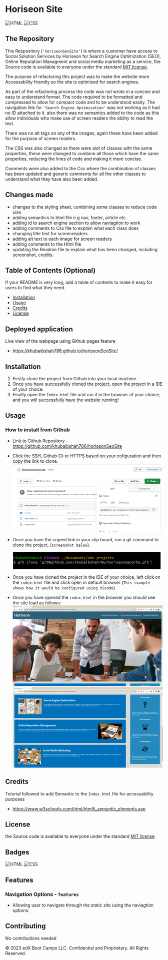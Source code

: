 # Horiseon Site

![HTML](https://img.shields.io/badge/HTML-5-red)
![CSS](https://img.shields.io/badge/CSS-3-blue)

## The Repository

This Respository (`'horiseonSeoSite'`) is where a customer have access to Social Solution Services by Horiseon for Search Engine Optimization (SEO), Online Reputation Managment and social media marketing as a service, the Source code is avaliable to everyone under the standard [MIT license](https://github.com/microsoft/vscode/blob/main/LICENSE.txt).

The purpose of refactoring this project was to make the website more Accessability friendly so the site is optimized for search engines.

As part of the refactoring process the code was not wrote in a concise and easy to understand format. The code required to be formatted and compressed to allow for compact code and to be understood easily. The navigation link for `'Search Engine Optimisation'` was not working as it had no ID attached to it. also there was no semantics added to the code as this allow individuals who make use of screen readers the ability to read the text.   

There was no alt tags on any of the images, again these have been added for the purpose of screen readers.

The CSS was also changed as there were alot of classes with the same properties, these were changed to combine all those which have the same properties, reducing the lines of code and making it more concise.

Comments were also added to the Css where the combination of classes has been updated and generic comments for all the other classes to understand what they have also been added.

## Changes made

- changes to the styling sheet, combining some classes to reduce code size
- adding semantics to html file e.g nav, footer, article etc.
- adding id to search engine section to allow naviagtion to work
- adding comments to Css file to explain what each class does 
- changing title text for screenreaders
- adding alt text to each image for screen readers
- adding comments to the Html file
- updating the Readme file to explain what has been changed, including screenshot, credits. 
## Table of Contents (Optional)

If your README is very long, add a table of contents to make it easy for users to find what they need.

* [Installation](#installation)
* [Usage](#usage)
* [Credits](#credits)
* [License](#license)

## Deployed application

Live view of the webpage using Github pages feature
* https://khubaibshah786.github.io/horiseonSeoSite/

## Installation

1. Firstly clone the project from Github into your local machine.
2. Once you have successfully cloned the project, open the project in a IDE of your choice.
3. Finally open the `Index.html` file and run it in the browser of your choice, and you will successfully have the website running!


## Usage 
### How to install from Github

* Link to Github Repository - https://github.com/khubaibshah786/horiseonSeoSite
* Click the SSH, Github Cli or HTTPS based on your cofiguration and then copy the link to clone.
![alt text](assets/screenshots/download-project.png)
* Once you have the copied link in your clip board, run a git command to clone  the project, (`screenshot below`).

    ![alt text](assets/screenshots/clone-command.png)

* Once you have cloned the project in the IDE of your choice, left click on the `index.html` file and click open in default browser (`This example shows how it would be configured using VScode`).

* Once you have opened the `index.html` in the browser you should see the site load as follows:
![alt text](assets/screenshots/horiseon-1.png)
![alt text](assets/screenshots/horiseon-2.png)


## Credits

Tutorial followed to add Semantic to the `Index.html` file for accessability purposes

* https://www.w3schools.com/html/html5_semantic_elements.asp

## License

the Source code is avaliable to everyone under the standard [MIT license](https://github.com/microsoft/vscode/blob/main/LICENSE.txt).


## Badges

![HTML](https://img.shields.io/badge/HTML-5-red)
![CSS](https://img.shields.io/badge/CSS-3-blue)

## Features

### Navigation Options - `features`

* Allowing user to navigate through the static site using the naviagtion options.

## Contributing

No contributions needed



© 2023 edX Boot Camps LLC. Confidential and Proprietary. All Rights Reserved.
